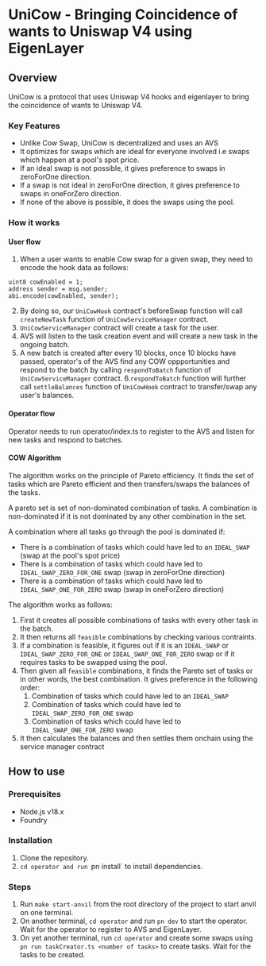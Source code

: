 # UniCow - Bringing Coincidence of wants to Uniswap V4 using EigenLayer

## Overview

UniCow is a protocol that uses Uniswap V4 hooks and eigenlayer to bring the coincidence of wants to Uniswap V4.

### Key Features

- Unlike Cow Swap, UniCow is decentralized and uses an AVS
- It optimizes for swaps which are ideal for everyone involved i.e swaps which happen at a pool's spot price.
- If an ideal swap is not possible, it gives preference to swaps in zeroForOne direction.
- If a swap is not ideal in zeroForOne direction, it gives preference to swaps in oneForZero direction.
- If none of the above is possible, it does the swaps using the pool.

### How it works

#### User flow

1. When a user wants to enable Cow swap for a given swap, they need to encode the hook data as follows:

```solidity
uint8 cowEnabled = 1;
address sender = msg.sender;
abi.encode(cowEnabled, sender);
```

2. By doing so, our `UniCowHook` contract's beforeSwap function will call `createNewTask` function of `UniCowServiceManager` contract.
3. `UniCowServiceManager` contract will create a task for the user.
4. AVS will listen to the task creation event and will create a new task in the ongoing batch.
5. A new batch is created after every 10 blocks, once 10 blocks have passed, operator's of the AVS find any COW oppportunities and respond to the batch by calling `respondToBatch` function of `UniCowServiceManager` contract. 6.`respondToBatch` function will further call `settleBalances` function of `UniCowHook` contract to transfer/swap any user's balances.

#### Operator flow

Operator needs to run operator/index.ts to register to the AVS and listen for new tasks and respond to batches.

#### COW Algorithm

The algorithm works on the principle of Pareto efficiency. It finds the set of tasks which are Pareto efficient and then transfers/swaps the balances of the tasks.

A pareto set is set of non-dominated combination of tasks. A combination is non-dominated if it is not dominated by any other combination in the set.

A combination where all tasks go through the pool is dominated if:

- There is a combination of tasks which could have led to an `IDEAL_SWAP` (swap at the pool's spot price)
- There is a combination of tasks which could have led to `IDEAL_SWAP_ZERO_FOR_ONE` swap (swap in zeroForOne direction)
- There is a combination of tasks which could have led to `IDEAL_SWAP_ONE_FOR_ZERO` swap (swap in oneForZero direction)

The algorithm works as follows:

1. First it creates all possible combinations of tasks with every other task in the batch.
2. It then returns all `feasible` combinations by checking various contraints.
3. If a combination is feasible, it figures out if it is an `IDEAL_SWAP` or `IDEAL_SWAP_ZERO_FOR_ONE` or `IDEAL_SWAP_ONE_FOR_ZERO` swap or if it requires tasks to be swapped using the pool.
4. Then given all `feasible` combinations, it finds the Pareto set of tasks or in other words, the best combination. It gives preference in the following order:
   1. Combination of tasks which could have led to an `IDEAL_SWAP`
   2. Combination of tasks which could have led to `IDEAL_SWAP_ZERO_FOR_ONE` swap
   3. Combination of tasks which could have led to `IDEAL_SWAP_ONE_FOR_ZERO` swap
5. It then calculates the balances and then settles them onchain using the service manager contract

## How to use

### Prerequisites

- Node.js v18.x
- Foundry

### Installation

1. Clone the repository.
2. `cd operator and run `pn install` to install dependencies.

### Steps

1. Run `make start-anvil` from the root directory of the project to start anvil on one terminal.
2. On another terminal, `cd operator` and run `pn dev` to start the operator. Wait for the operator to register to AVS and EigenLayer.
3. On yet another terminal, run `cd operator` and create some swaps using `pn run taskCreator.ts <number of tasks>` to create tasks. Wait for the tasks to be created.
